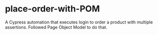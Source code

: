 # place-order-with-POM
A Cypress automation that executes login to order a product with multiple assertions. Followed Page Object Model to do that.

